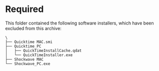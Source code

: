 # Required

This folder contained the following software installers, which have been excluded from this archive:

```plaintext
\
├── Quicktime MAC.smi
├── Quicktime_PC
│   ├── QuickTimeInstallCache.qdat
│   └── QuickTimeInstaller.exe
├── Shockwave MAC
└── Shockwave_PC.exe
```

